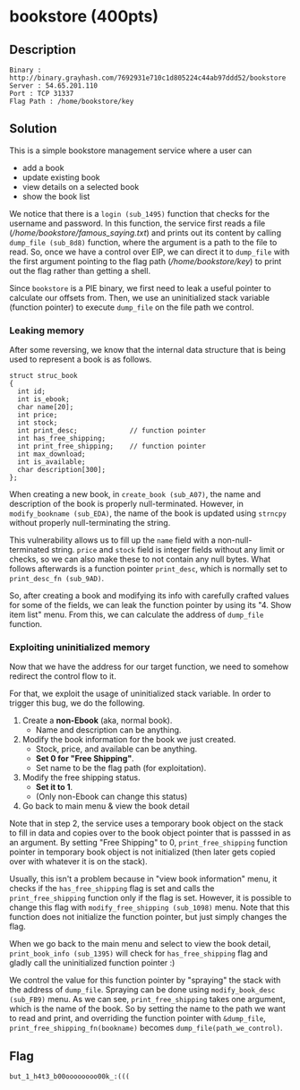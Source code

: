 # bookstore (400pts)

## Description
```
Binary : http://binary.grayhash.com/7692931e710c1d805224c44ab97ddd52/bookstore
Server : 54.65.201.110
Port : TCP 31337
Flag Path : /home/bookstore/key
```

## Solution
This is a simple bookstore management service where a user can

- add a book
- update existing book
- view details on a selected book
- show the book list

We notice that there is a `login (sub_1495)` function that checks for the username and password. In this function, the service first reads a file (_/home/bookstore/famous\_saying.txt_) and prints out its content by calling `dump_file (sub_8d8)` function, where the argument is a path to the file to read. So, once we have a control over EIP, we can direct it to `dump_file` with the first argument pointing to the flag path (_/home/bookstore/key_) to print out the flag rather than getting a shell.

Since `bookstore` is a PIE binary, we first need to leak a useful pointer to calculate our offsets from. Then, we use an uninitialized stack variable (function pointer) to execute `dump_file` on the file path we control.

### Leaking memory
After some reversing, we know that the internal data structure that is being used to represent a book is as follows.

```
struct struc_book
{
  int id;
  int is_ebook;
  char name[20];
  int price;
  int stock;
  int print_desc;             // function pointer
  int has_free_shipping;
  int print_free_shipping;    // function pointer
  int max_download;
  int is_available;
  char description[300];
};
```
When creating a new book, in `create_book (sub_A07)`, the name and description of the book is properly null-terminated. However, in `modify_bookname (sub_EDA)`, the name of the book is updated using `strncpy` without properly null-terminating the string.

This vulnerability allows us to fill up the `name` field with a non-null-terminated string. `price` and `stock` field is integer fields without any limit or checks, so we can also make these to not contain any null bytes. What follows afterwards is a function pointer `print_desc`, which is normally set to `print_desc_fn (sub_9AD)`.

So, after creating a book and modifying its info with carefully crafted values for some of the fields, we can leak the function pointer by using its "4. Show item list" menu. From this, we can calculate the address of `dump_file` function.

### Exploiting uninitialized memory
Now that we have the address for our target function, we need to somehow redirect the control flow to it.

For that, we exploit the usage of uninitialized stack variable. In order to trigger this bug, we do the following.

1. Create a **non-Ebook** (aka, normal book).
   - Name and description can be anything.
2. Modify the book information for the book we just created.
   - Stock, price, and available can be anything.
   - **Set 0 for "Free Shipping"**.
   - Set name to be the flag path (for exploitation).
3. Modify the free shipping status.
   - **Set it to 1**.
   - (Only non-Ebook can change this status)
4. Go back to main menu & view the book detail

Note that in step 2, the service uses a temporary book object on the stack to fill in data and copies over to the book object pointer that is passsed in as an argument. By setting "Free Shipping" to 0, `print_free_shipping` function pointer in temporary book object is not initialized (then later gets copied over with whatever it is on the stack).

Usually, this isn't a problem because in "view book information" menu, it checks if the `has_free_shipping` flag is set and calls the `print_free_shipping` function only if the flag is set. However, it is possible to change this flag with `modify_free_shipping (sub_1098)` menu. Note that this function does not initialize the function pointer, but just simply changes the flag.

When we go back to the main menu and select to view the book detail, `print_book_info (sub_1395)` will check for `has_free_shipping` flag and gladly call the uninitialized function pointer :)

We control the value for this function pointer by "spraying" the stack with the address of `dump_file`. Spraying can be done using `modify_book_desc (sub_FB9)` menu. As we can see, `print_free_shipping` takes one argument, which is the name of the book. So by setting the name to the path we want to read and print, and overriding the function pointer with `&dump_file`,  `print_free_shipping_fn(bookname)` becomes `dump_file(path_we_control)`.

## Flag
```
but_1_h4t3_b00oooooooo00k_:(((
```